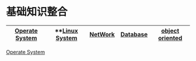 # 基础知识整合

|**[Operate System](#jump)** |  **[Linux System](#jump) | **[NetWork](#jump)** | **[Database](#jump)** | **[object oriented](#jump)** |
|------|------|------|------|------





<span id = "jump">[Operate System](https://github.com/FrankShuhao/study-record/tree/master/files/Operate%20System)</span>

